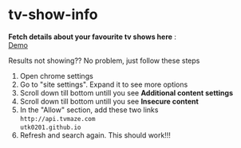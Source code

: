 # tv-show-info
**Fetch details about your favourite tv shows here** :<br>
 [Demo](https://utk0201.github.io/tv-show-info/)
 
Results not showing?? No problem, just follow these steps
1. Open chrome settings
1. Go to "site settings". Expand it to see more options
1. Scroll down till bottom untill you see **Additional content settings**
1. Scroll down till bottom untill you see **Insecure content**
1. In the "Allow" section, add these two links<br>
    `http://api.tvmaze.com`<br>
    `utk0201.github.io`
1. Refresh and search again. This should work!!!
